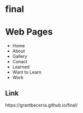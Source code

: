 # final
<h1>Web Pages</h1>
<ul>
  <li>Home</li>
  <li>About</li>
  <li>Gallery</li>
  <li>Conact</li>
  <li>Learned</li>
  <li>Want to Learn</li>
  <li>Work</li>
 
</ul>

<h2>Link</h2>
https://grantbecerra.github.io/final/
